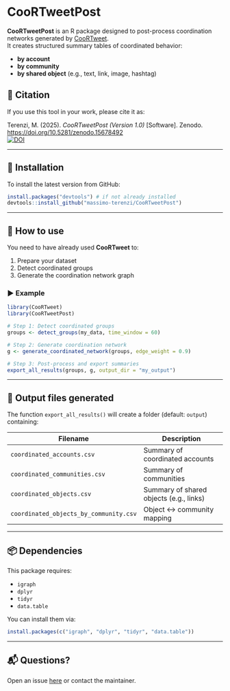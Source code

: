 # CooRTweetPost

**CooRTweetPost** is an R package designed to post-process coordination networks generated by [CooRTweet](https://github.com/nicolarighetti/CooRTweet).  
It creates structured summary tables of coordinated behavior:

- **by account**
- **by community**
- **by shared object** (e.g., text, link, image, hashtag)

## 📝 Citation

If you use this tool in your work, please cite it as:

Terenzi, M. (2025). *CooRTweetPost (Version 1.0)* [Software]. Zenodo. https://doi.org/10.5281/zenodo.15678492  
[![DOI](https://zenodo.org/badge/984767700.svg)](https://doi.org/10.5281/zenodo.15678492)

---

## 🔧 Installation

To install the latest version from GitHub:

```r
install.packages("devtools") # if not already installed
devtools::install_github("massimo-terenzi/CooRTweetPost")
```

---

## 🚀 How to use

You need to have already used **CooRTweet** to:

1. Prepare your dataset  
2. Detect coordinated groups  
3. Generate the coordination network graph  

### ▶️ Example

```r
library(CooRTweet)
library(CooRTweetPost)

# Step 1: Detect coordinated groups
groups <- detect_groups(my_data, time_window = 60)

# Step 2: Generate coordination network
g <- generate_coordinated_network(groups, edge_weight = 0.9)

# Step 3: Post-process and export summaries
export_all_results(groups, g, output_dir = "my_output")
```

---

## 📁 Output files generated

The function `export_all_results()` will create a folder (default: `output`) containing:

| Filename                                 | Description                                |
|------------------------------------------|--------------------------------------------|
| `coordinated_accounts.csv`               | Summary of coordinated accounts            |
| `coordinated_communities.csv`           | Summary of communities                     |
| `coordinated_objects.csv`               | Summary of shared objects (e.g., links)    |
| `coordinated_objects_by_community.csv`  | Object ↔ community mapping                 |

---

## 📦 Dependencies

This package requires:

- `igraph`
- `dplyr`
- `tidyr`
- `data.table`

You can install them via:

```r
install.packages(c("igraph", "dplyr", "tidyr", "data.table"))
```

---

## 📬 Questions?

Open an issue [here](https://github.com/massimo-terenzi/CooRTweetPost/issues) or contact the maintainer.
